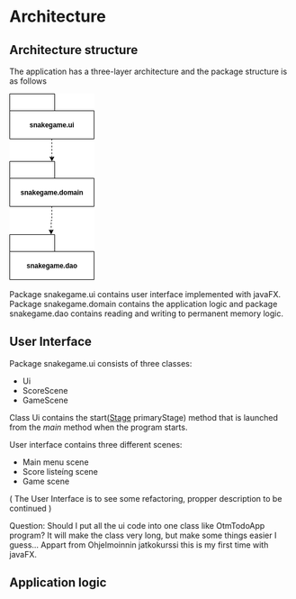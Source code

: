 # Architecture

## Architecture structure

The application has a three-layer architecture and the package structure is as follows

<img src="https://github.com/anadis504/ot-harjoitustyo/blob/master/dokumentaatio/kuvat/packagediagram.png">

Package snakegame.ui contains user interface implemented with javaFX. Package snakegame.domain contains the application logic and package snakegame.dao contains reading and writing to permanent memory logic.

## User Interface

Package snakegame.ui consists of three classes:
* Ui
* ScoreScene
* GameScene

Class Ui contains the start([Stage](https://docs.oracle.com/javase/8/javafx/api/javafx/stage/Stage.html) primaryStage) method that is launched from the _main_ method when the program starts.

User interface contains three different scenes:

* Main menu scene
* Score listeíng scene
* Game scene

( The User Interface is to see some refactoring, propper description to be continued )

Question: Should I put all the ui code into one class like OtmTodoApp program? It will make the class very long, but make some things easier I guess... Appart from Ohjelmoinnin jatkokurssi this is my first time with javaFX.

## Application logic

<img scr="https://github.com/anadis504/ot-harjoitustyo/blob/master/dokumentaatio/kuvat/package.png">
